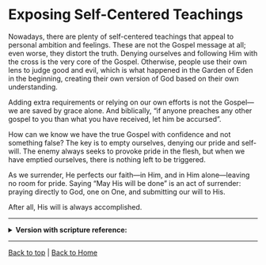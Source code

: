 # Exposing Self-Centered Teachings

Nowadays, there are plenty of self-centered teachings that appeal to personal ambition and feelings. These are not the Gospel message at all; even worse, they distort the truth. Denying ourselves and following Him with the cross is the very core of the Gospel. Otherwise, people use their own lens to judge good and evil, which is what happened in the Garden of Eden in the beginning, creating their own version of God based on their own understanding.

Adding extra requirements or relying on our own efforts is not the Gospel—we are saved by grace alone. And biblically, “if anyone preaches any other gospel to you than what you have received, let him be accursed”.

How can we know we have the true Gospel with confidence and not something false? The key is to empty ourselves, denying our pride and self-will. The enemy always seeks to provoke pride in the flesh, but when we have emptied ourselves, there is nothing left to be triggered.

As we surrender, He perfects our faith—in Him, and in Him alone—leaving no room for pride. Saying “May His will be done” is an act of surrender: praying directly to God, one on One, and submitting our will to His.

After all, His will is always accomplished.

-----

<details>
<summary><b>Version with scripture reference:</b></summary>


Nowadays, there are plenty of self-centered teachings that appeal to personal ambition and feelings. These are not the Gospel message at all; even worse, they distort the truth. Denying ourselves and following Him with the cross is the very core of the Gospel (Matthew 16:24). Otherwise, people use their own lens to judge good and evil, which is what happened in the Garden of Eden in the beginning (Genesis 3:6), creating their own version of God based on their own understanding.

Adding extra requirements or relying on our own efforts is not the Gospel—we are saved by grace alone (Ephesians 2:8-9). And biblically, “if anyone preaches any other gospel to you than what you have received, let him be accursed” (Galatians 1:9).

How can we know we have the true Gospel with confidence and not something false? The key is to empty ourselves, denying our pride and self-will. The enemy always seeks to provoke pride in the flesh (James 4:6; Proverbs 16:18), but when we have emptied ourselves, there is nothing left to be triggered.

As we surrender, He perfects our faith—in Him, and in Him alone—leaving no room for pride (Hebrews 12:2; Philippians 1:6). Saying “May His will be done” is an act of surrender: praying directly to God, one on One, and submitting our will to His (Matthew 6:10; Luke 22:42).

After all, His will is always accomplished.


</details>

---

[Back to top](#) | [Back to Home](../README.md) 